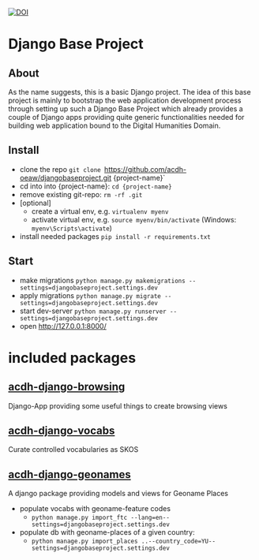 [![DOI](https://zenodo.org/badge/95352230.svg)](https://zenodo.org/badge/latestdoi/95352230)

# Django Base Project

## About

As the name suggests, this is a basic Django project. The idea of this base project is mainly to bootstrap the web application development process through setting up such a Django Base Project which already provides a couple of Django apps providing quite generic functionalities needed for building web application bound to the Digital Humanities Domain.

## Install

* clone the repo `git clone `https://github.com/acdh-oeaw/djangobaseproject.git {project-name}`
* cd into into {project-name}: `cd {project-name}`
* remove existing git-repo: `rm -rf .git`
* [optional]
  * create a virtual env, e.g. `virtualenv myenv`
  * activate virtual env, e.g. `source myenv/bin/activate` (Windows: `myenv\Scripts\activate`)
* install needed packages `pip install -r requirements.txt`

## Start

* make migrations `python manage.py makemigrations --settings=djangobaseproject.settings.dev`
* apply migrations `python manage.py migrate --settings=djangobaseproject.settings.dev`
* start dev-server `python manage.py runserver --settings=djangobaseproject.settings.dev`
* open http://127.0.0.1:8000/


# included packages

## [acdh-django-browsing](https://github.com/acdh-oeaw/acdh-django-browsing)

Django-App providing some useful things to create browsing views


## [acdh-django-vocabs](https://github.com/acdh-oeaw/acdh-django-vocabs)

Curate controlled vocabularies as SKOS

## [acdh-django-geonames](https://github.com/acdh-oeaw/acdh-django-geonames)

A django package providing models and views for Geoname Places

* populate vocabs with geoname-feature codes
    * `python manage.py import_ftc --lang=en--settings=djangobaseproject.settings.dev`
* populate db with geoname-places of a given country:
    * `python manage.py import_places ..--country_code=YU--settings=djangobaseproject.settings.dev`

